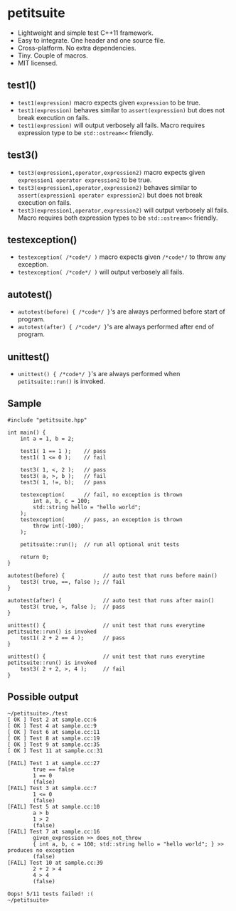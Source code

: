 petitsuite
==========

- Lightweight and simple test C++11 framework.
- Easy to integrate. One header and one source file.
- Cross-platform. No extra dependencies.
- Tiny. Couple of macros.
- MIT licensed.

test1()
-------
- `test1(expression)` macro expects given `expression` to be true.
- `test1(expression)` behaves similar to `assert(expression)` but does not break execution on fails.
- `test1(expression)` will output verbosely all fails. Macro requires expression type to be `std::ostream<<` friendly.

test3()
-------
- `test3(expression1,operator,expression2)` macro expects given `expression1 operator expression2` to be true.
- `test3(expression1,operator,expression2)` behaves similar to `assert(expression1 operator expression2)` but does not break execution on fails.
- `test3(expression1,operator,expression2)` will output verbosely all fails. Macro requires both expression types to be `std::ostream<<` friendly.

testexception()
---------------
- `testexception( /*code*/ )` macro expects given `/*code*/` to throw any exception.
- `testexception( /*code*/ )` will output verbosely all fails.

autotest()
----------
- `autotest(before) { /*code*/ }`'s are always performed before start of program.
- `autotest(after) { /*code*/ }`'s are always performed after end of program.

unittest()
----------
- `unittest() { /*code*/ }`'s are always performed when `petitsuite::run()` is invoked.

Sample
------
```
#include "petitsuite.hpp"

int main() {
    int a = 1, b = 2;

    test1( 1 == 1 );    // pass
    test1( 1 <= 0 );    // fail

    test3( 1, <, 2 );   // pass
    test3( a, >, b );   // fail
    test3( 1, !=, b);   // pass

    testexception(      // fail, no exception is thrown
        int a, b, c = 100;
        std::string hello = "hello world";
    );
    testexception(      // pass, an exception is thrown
        throw int(-100);
    );

    petitsuite::run();  // run all optional unit tests

    return 0;
}

autotest(before) {            // auto test that runs before main()
    test3( true, ==, false ); // fail
}

autotest(after) {             // auto test that runs after main()
    test3( true, >, false );  // pass
}

unittest() {                  // unit test that runs everytime petitsuite::run() is invoked
    test1( 2 + 2 == 4 );      // pass
}

unittest() {                  // unit test that runs everytime petitsuite::run() is invoked
    test3( 2 + 2, >, 4 );     // fail
}
```

Possible output
---------------
```
~/petitsuite>./test
[ OK ] Test 2 at sample.cc:6
[ OK ] Test 4 at sample.cc:9
[ OK ] Test 6 at sample.cc:11
[ OK ] Test 8 at sample.cc:19
[ OK ] Test 9 at sample.cc:35
[ OK ] Test 11 at sample.cc:31

[FAIL] Test 1 at sample.cc:27
        true == false
        1 == 0
        (false)
[FAIL] Test 3 at sample.cc:7
        1 <= 0
        (false)
[FAIL] Test 5 at sample.cc:10
        a > b
        1 > 2
        (false)
[FAIL] Test 7 at sample.cc:16
        given_expression >> does_not_throw
        { int a, b, c = 100; std::string hello = "hello world"; } >> produces no exception
        (false)
[FAIL] Test 10 at sample.cc:39
        2 + 2 > 4
        4 > 4
        (false)

Oops! 5/11 tests failed! :(
~/petitsuite>
```
